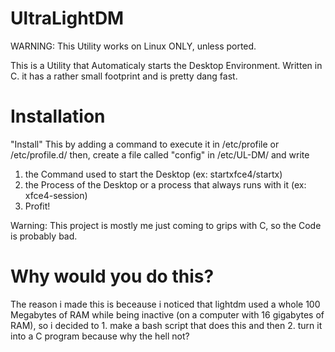 # UltraLightDM
WARNING: This Utility works on Linux ONLY, unless ported.

This is a Utility that Automaticaly starts the Desktop Environment. Written in C. it has a rather small footprint and is pretty dang fast.

# Installation
"Install" This by adding a command to execute it in /etc/profile or /etc/profile.d/
then, create a file called "config" in /etc/UL-DM/ and write
1. the Command used to start the Desktop (ex: startxfce4/startx)
2. the Process of the Desktop or a process that always runs with it (ex: xfce4-session)
3. Profit!



Warning: This project is mostly me just coming to grips with C, so the Code is probably bad.

# Why would you do this?
The reason i made this is beceause i noticed that lightdm used a whole 100 Megabytes of RAM while being inactive (on a computer with 16 gigabytes of RAM), so i decided to 1. make a bash script that does this and then 2. turn it into a C program because why the hell not?
